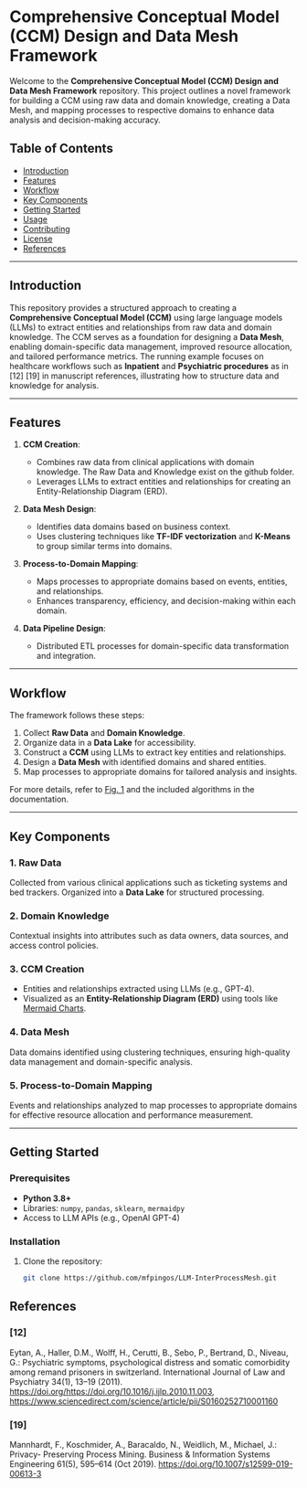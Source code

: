 # Comprehensive Conceptual Model (CCM) Design and Data Mesh Framework

Welcome to the **Comprehensive Conceptual Model (CCM) Design and Data Mesh Framework** repository. 
This project outlines a novel framework for building a CCM using raw data and domain knowledge, creating a Data Mesh, and mapping processes to respective domains to enhance data analysis and decision-making accuracy.

## Table of Contents

- [Introduction](#introduction)
- [Features](#features)
- [Workflow](#workflow)
- [Key Components](#key-components)
- [Getting Started](#getting-started)
- [Usage](#usage)
- [Contributing](#contributing)
- [License](#license)
- [References](#license)

---

## Introduction

This repository provides a structured approach to creating a **Comprehensive Conceptual Model (CCM)** using large language models (LLMs) to extract entities and relationships from raw data and domain knowledge. 
The CCM serves as a foundation for designing a **Data Mesh**, enabling domain-specific data management, improved resource allocation, and tailored performance metrics. The running example focuses on healthcare workflows such as **Inpatient** and **Psychiatric procedures** as in [12] [19] in manuscript references, illustrating how to structure data and knowledge for analysis.


---

## Features

1. **CCM Creation**:
   - Combines raw data from clinical applications with domain knowledge. The Raw Data and Knowledge exist on the github folder.
   - Leverages LLMs to extract entities and relationships for creating an Entity-Relationship Diagram (ERD).

2. **Data Mesh Design**:
   - Identifies data domains based on business context.
   - Uses clustering techniques like **TF-IDF vectorization** and **K-Means** to group similar terms into domains.

3. **Process-to-Domain Mapping**:
   - Maps processes to appropriate domains based on events, entities, and relationships.
   - Enhances transparency, efficiency, and decision-making within each domain.

4. **Data Pipeline Design**:
   - Distributed ETL processes for domain-specific data transformation and integration.

---

## Workflow

The framework follows these steps:

1. Collect **Raw Data** and **Domain Knowledge**.
2. Organize data in a **Data Lake** for accessibility.
3. Construct a **CCM** using LLMs to extract key entities and relationships.
4. Design a **Data Mesh** with identified domains and shared entities.
5. Map processes to appropriate domains for tailored analysis and insights.

For more details, refer to [Fig. 1](#) and the included algorithms in the documentation.

---

## Key Components

### 1. Raw Data
Collected from various clinical applications such as ticketing systems and bed trackers. Organized into a **Data Lake** for structured processing.

### 2. Domain Knowledge
Contextual insights into attributes such as data owners, data sources, and access control policies.

### 3. CCM Creation
- Entities and relationships extracted using LLMs (e.g., GPT-4).
- Visualized as an **Entity-Relationship Diagram (ERD)** using tools like [Mermaid Charts](https://www.mermaidchart.com/).

### 4. Data Mesh
Data domains identified using clustering techniques, ensuring high-quality data management and domain-specific analysis.

### 5. Process-to-Domain Mapping
Events and relationships analyzed to map processes to appropriate domains for effective resource allocation and performance measurement.

---

## Getting Started

### Prerequisites
- **Python 3.8+**
- Libraries: `numpy`, `pandas`, `sklearn`, `mermaidpy`
- Access to LLM APIs (e.g., OpenAI GPT-4)

### Installation
1. Clone the repository:
   ```bash
   git clone https://github.com/mfpingos/LLM-InterProcessMesh.git

## References

### [12]
Eytan, A., Haller, D.M., Wolff, H., Cerutti, B., Sebo, P., Bertrand, D., Niveau, G.: Psychiatric symptoms, psychological distress and somatic comorbidity among remand prisoners in switzerland. International Journal of Law and Psychiatry 34(1), 13–19 (2011). https://doi.org/https://doi.org/10.1016/j.ijlp.2010.11.003, https://www.sciencedirect.com/science/article/pii/S0160252710001160

### [19]
Mannhardt, F., Koschmider, A., Baracaldo, N., Weidlich, M., Michael, J.: Privacy- Preserving Process Mining. Business & Information Systems Engineering 61(5), 595–614 (Oct 2019). https://doi.org/10.1007/s12599-019-00613-3

